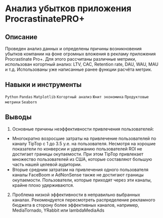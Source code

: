 # Анализ убытков приложения ProcrastinatePRO+
## Описание
Проведен анализ данных и определены причины возникновения убытков компании на фоне огромных вложения в рекламу приложения Procrastinate Pro+.
Для этого рассчитаны различные метрики, использован когортный анализ: LTV, CAC, Retention rate, DAU, WAU, MAU и т.д.
Использованы уже написанные ранее функции расчёта метрик.
## Навыки и инструменты
`Python` `Pandas` `Matplotlib` `Когортный анализ` `Юнит экономика` `Продуктовые метрики` `Seaborn`
## Выводы
1. Основные причины неэффективности привлечения пользователей:
  * Многократно возросшие затраты на привлечение пользователей по каналу TipTop с 1 до 3.5 у.е. на пользователя. Несмотря на хорошие показатели по конверсии и удержанию пользователей ROI не достигает границы окупаемости. При этом TipTop привлекает множество пользователей из США, которые составляют большую часть нашей целевой аудитории.
  * Вторые средним затратам на привлечения одного пользователя каналы FaceBoom и AdNonSense также не достигают границы окупаемости. Пользователи, которые приходят через эти каналы, крайне плохо удерживаются.
2. Проблема низкой эффективности в неправильно выбранных каналах. Рекомендуется пересмотреть распределение рекламного бюджета в сторону более эффективных каналов, например, MediaTornado, YRabbit или lambdaMediaAds
